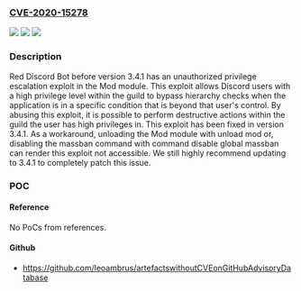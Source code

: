 ### [CVE-2020-15278](https://cve.mitre.org/cgi-bin/cvename.cgi?name=CVE-2020-15278)
![](https://img.shields.io/static/v1?label=Product&message=Red-DiscordBot&color=blue)
![](https://img.shields.io/static/v1?label=Version&message=n%2Fa&color=blue)
![](https://img.shields.io/static/v1?label=Vulnerability&message=CWE-863%3A%20Incorrect%20Authorization&color=brighgreen)

### Description

Red Discord Bot before version 3.4.1 has an unauthorized privilege escalation exploit in the Mod module. This exploit allows Discord users with a high privilege level within the guild to bypass hierarchy checks when the application is in a specific condition that is beyond that user's control. By abusing this exploit, it is possible to perform destructive actions within the guild the user has high privileges in. This exploit has been fixed in version 3.4.1. As a workaround, unloading the Mod module with unload mod or, disabling the massban command with command disable global massban can render this exploit not accessible. We still highly recommend updating to 3.4.1 to completely patch this issue.

### POC

#### Reference
No PoCs from references.

#### Github
- https://github.com/leoambrus/artefactswithoutCVEonGitHubAdvisoryDatabase

